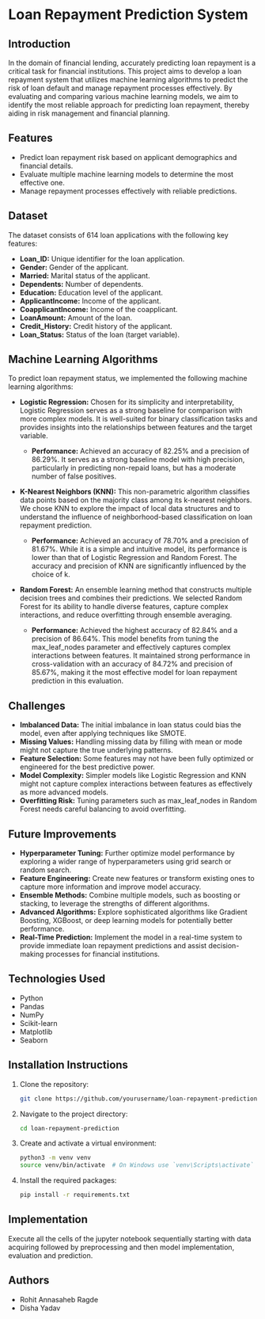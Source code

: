 # Loan Repayment Prediction System

## Introduction
In the domain of financial lending, accurately predicting loan repayment is a critical task for financial institutions. This project aims to develop a loan repayment system that utilizes machine learning algorithms to predict the risk of loan default and manage repayment processes effectively. By evaluating and comparing various machine learning models, we aim to identify the most reliable approach for predicting loan repayment, thereby aiding in risk management and financial planning.

## Features
- Predict loan repayment risk based on applicant demographics and financial details.
- Evaluate multiple machine learning models to determine the most effective one.
- Manage repayment processes effectively with reliable predictions.

## Dataset
The dataset consists of 614 loan applications with the following key features:
- **Loan_ID:** Unique identifier for the loan application.
- **Gender:** Gender of the applicant.
- **Married:** Marital status of the applicant.
- **Dependents:** Number of dependents.
- **Education:** Education level of the applicant.
- **ApplicantIncome:** Income of the applicant.
- **CoapplicantIncome:** Income of the coapplicant.
- **LoanAmount:** Amount of the loan.
- **Credit_History:** Credit history of the applicant.
- **Loan_Status:** Status of the loan (target variable).

## Machine Learning Algorithms
To predict loan repayment status, we implemented the following machine learning algorithms:

- **Logistic Regression:** Chosen for its simplicity and interpretability, Logistic Regression serves as a strong baseline for comparison with more complex models. It is well-suited for binary classification tasks and provides insights into the relationships between features and the target variable.
  - **Performance:** Achieved an accuracy of 82.25% and a precision of 86.29%. It serves as a strong baseline model with high precision, particularly in predicting non-repaid loans, but has a moderate number of false positives.

- **K-Nearest Neighbors (KNN):** This non-parametric algorithm classifies data points based on the majority class among its k-nearest neighbors. We chose KNN to explore the impact of local data structures and to understand the influence of neighborhood-based classification on loan repayment prediction.
  - **Performance:** Achieved an accuracy of 78.70% and a precision of 81.67%. While it is a simple and intuitive model, its performance is lower than that of Logistic Regression and Random Forest. The accuracy and precision of KNN are significantly influenced by the choice of k.

- **Random Forest:** An ensemble learning method that constructs multiple decision trees and combines their predictions. We selected Random Forest for its ability to handle diverse features, capture complex interactions, and reduce overfitting through ensemble averaging.
  - **Performance:** Achieved the highest accuracy of 82.84% and a precision of 86.64%. This model benefits from tuning the max_leaf_nodes parameter and effectively captures complex interactions between features. It maintained strong performance in cross-validation with an accuracy of 84.72% and precision of 85.67%, making it the most effective model for loan repayment prediction in this evaluation.

## Challenges
- **Imbalanced Data:** The initial imbalance in loan status could bias the model, even after applying techniques like SMOTE.
- **Missing Values:** Handling missing data by filling with mean or mode might not capture the true underlying patterns.
- **Feature Selection:** Some features may not have been fully optimized or engineered for the best predictive power.
- **Model Complexity:** Simpler models like Logistic Regression and KNN might not capture complex interactions between features as effectively as more advanced models.
- **Overfitting Risk:** Tuning parameters such as max_leaf_nodes in Random Forest needs careful balancing to avoid overfitting.

## Future Improvements
- **Hyperparameter Tuning:** Further optimize model performance by exploring a wider range of hyperparameters using grid search or random search.
- **Feature Engineering:** Create new features or transform existing ones to capture more information and improve model accuracy.
- **Ensemble Methods:** Combine multiple models, such as boosting or stacking, to leverage the strengths of different algorithms.
- **Advanced Algorithms:** Explore sophisticated algorithms like Gradient Boosting, XGBoost, or deep learning models for potentially better performance.
- **Real-Time Prediction:** Implement the model in a real-time system to provide immediate loan repayment predictions and assist decision-making processes for financial institutions.

## Technologies Used
- Python
- Pandas
- NumPy
- Scikit-learn
- Matplotlib
- Seaborn

## Installation Instructions
1. Clone the repository:
    ```bash
    git clone https://github.com/yourusername/loan-repayment-prediction.git
    ```
2. Navigate to the project directory:
    ```bash
    cd loan-repayment-prediction
    ```
3. Create and activate a virtual environment:
    ```bash
    python3 -m venv venv
    source venv/bin/activate  # On Windows use `venv\Scripts\activate`
    ```
4. Install the required packages:
    ```bash
    pip install -r requirements.txt
    ```

## Implementation 
Execute all the cells of the jupyter notebook sequentially starting with data acquiring followed by preprocessing and then model implementation, evaluation and prediction. 

## Authors
- Rohit Annasaheb Ragde
- Disha Yadav

